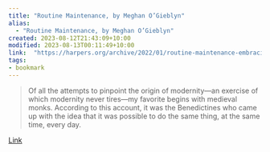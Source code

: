 ```yaml
---
title: "Routine Maintenance, by Meghan O’Gieblyn"
alias:
  - "Routine Maintenance, by Meghan O’Gieblyn"
created: 2023-08-12T21:43:09+10:00
modified: 2023-08-13T00:11:49+10:00
link:  "https://harpers.org/archive/2022/01/routine-maintenance-embracing-habit-in-an-automated-world-meghan-ogieblyn/"
tags:
- bookmark
---
```


> Of all the attempts to pinpoint the origin of modernity—an exercise of which modernity never tires—my favorite begins with medieval monks. According to this account, it was the Benedictines who came up with the idea that it was possible to do the same thing, at the same time, every day.

[Link](https://harpers.org/archive/2022/01/routine-maintenance-embracing-habit-in-an-automated-world-meghan-ogieblyn/)